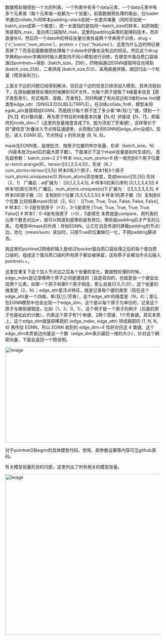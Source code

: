 数据预处理得到一个大的列表，一个列表中有多个data元素，一个data元素中有多个元素值（每个元素值一般都为一个张量）。前面数据预处理的输出，在loader中通过collate_fn将样本padding+stack到统一长度并堆叠（同时添加统一batch_size成第一个维度），统一长度指的是指同一batch_size的样本，如药物配体是取N_max，蛋白质口袋指M_max，这里的padding采用的是掩码技术，而非直接补0。然后将一个data中的特征张量分类拆成两个字典用于训练，drug = {'x','coors','num_atoms'}，protein = {'xyz','features'}，这里为什么边的特征被丢掉了？而且前面数据预处理每个小data中好像也没有边的特征。然后这个drug字典和protein字典同时输入模型内不同小模型进行训练，在模型中蛋白质口袋端通过pointnet++得到（batch_size，256），药物端通过EGNN提取特征也得到 (batch_size,256)，二者拼成 (batch_size,512)，采用直接拼接。做回归出一个标量（预测亲和力）。

上面关于边的问题已经得到解决，目前这个边的信息已经添加入模型。具体流程如下，在原始数据预处理的时候解析SDF文件，为每个原子提取了4维基本信息【原子类型索引、形式电荷、度数、芳香性】，同时构建了有向双边和3维的one-hot键类型edge_attr（SINGLE/DOUBLE/TRIPLE）。在训练collate_fn中，模型未将egde_attr直接喂给EGNN，而是统计每个原子连了多少条“单/双/三”键，得到一个【N,3】的计数向量，再与原子特征的4维基本向量【N,4】拼接成【N，7】，即最终的node_dim=7（这里的张量维度变成了8，因为添加了芳香键），这样等价于将“键信息”折叠进入节点特征通道里，从而我们会将EGNN的edge_dim设成0。现在，进入 EGNN 前，节点特征 x 的形状是 (B, N, 8)。

mask在EGNN里，是按批次、按原子位置的布尔张量，形状（batch_size，N）（N是本批次pad后的最大原子数）。下面演示下这个mask张量是如何生成的。
首先超参数：
batch_size=2 2个样本
max_num_stoms=6 统一填充到6个原子位置
ar=torch.arange(6)，tensor([0,1,2,3,4,5])，形状（6，）
num_atoms=tensor([3,5]) 样本0有3个原子，样本1有5个原子
num_atoms.unsqueeze(1) 将num_atoms添加维度，变成tensor([3],[5]) 形状（2，1）
广播后：at扩展为：
[[0,1,2,3,4,5],  # 样本0的索引序列
 [0,1,2,3,4,5]]  # 样本1的索引序列
广播后，num_atoms.unsqueeze(1) 扩展为：
[[3,3,3,3,3,3],  # 样本0的原子数（3）复制到6个位置
 [5,5,5,5,5,5]]  # 样本1的原子数（5）复制到6个位置
比较结果mask(形状（2，6）)：
[[True, True, True, False, False, False],  # 样本0：0-2是有效原子（<3），3-5是填充
 [True, True, True, True, True, False]]   # 样本1：0-4是有效原子（<5），5是填充
本质就是compare，用列表的元素个数去对比ar，就可以知道到底哪些是有效位，哪些是padding后才产生的元素。
在模型中mask的作用：传给EGNN，让它在消息传递时屏蔽padding的节点/边。池化（mean/sum）读出时，只按True的位置做归一化，不把padding算进去。

我这里的pointnet2网络的输入是经过fpocket蛋白质口袋处理之后的每个蛋白质口袋的，组成这个蛋白质口袋的所有原子都会被保留，这些原子会被当作点云输入pointnet++。

这里在重复下这个加入节点边之后各个张量的变化，数据预处理的时候，edge_index是记录哪两个原子之间是键连的（且是双向的，也就是说一个键会出现两个元素，如第一个原子和第0个原子相连，那么会是(0,1),(1,0)），这个张量的维度是（2，N）；edge_attr是浮点特征，就是记录每个键的类型（现在这个edge_attr是一个四维，单/双/三/芳香），这个edge_attr的维度是（N，4）；那么在EGNN模型中也会出现一个edge_dim，这个是以每个原子为单位的，记录这个原子与哪些键相连，比如（1，2，0，1），这个例子是一个原子的例子（后面的原子也是如此的计数），代表这个原子有1个单键、2两个双键、1个芳香键。其实本质上，这个edge_dim就是把稀疏的 (edge_index, edge_attr) 转成稠密的 (1, N, N, 4) 再传给 EGNN，所以 EGNN 收到的 edge_dim=4 恰好对应这 4 类键。这个edge_dim本质是边向量这一个数（edge_dim表示最后一维的大小），针对这个稠密向量，下面会返回一个图说明。

<img width="762" height="310" alt="Image" src="https://github.com/user-attachments/assets/dc15e352-d383-41b8-b20c-edadbe22e682" />

对于pointnet2和egnn的具体模型代码、使用、超参数设置等内容可见github源码。

有关模型张量形状的问题，这里列出了所有相关的模型张量。

<img width="730" height="521" alt="Image" src="https://github.com/user-attachments/assets/9b3d10d4-6b79-4a66-acf2-39cde3ca663a" />



